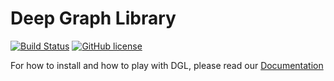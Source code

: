 # Deep Graph Library
[![Build Status](http://216.165.71.225:8080/buildStatus/icon?job=DGL/master)](http://216.165.71.225:8080/job/DGL/job/master/)
[![GitHub license](https://dmlc.github.io/img/apache2.svg)](./LICENSE)


For how to install and how to play with DGL, please read our
[Documentation](http://216.165.71.225:23232/index.html)
